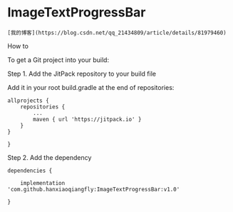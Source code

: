 # ImageTextProgressBar

`[我的博客](https://blog.csdn.net/qq_21434809/article/details/81979460)`

How to

To get a Git project into your build:

Step 1. Add the JitPack repository to your build file

Add it in your root build.gradle at the end of repositories:

	allprojects {
		repositories {
			...
			maven { url 'https://jitpack.io' }
		}
	}
  
  	}
Step 2. Add the dependency

	dependencies {

		implementation 'com.github.hanxiaoqiangfly:ImageTextProgressBar:v1.0'
	
	}
